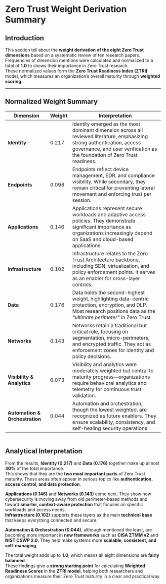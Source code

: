 # Zero Trust Weight Derivation Summary

## Introduction
This section tell about the **weight derivation of the eight Zero Trust dimensions** based on a systematic review of ten research papers.  
Frequencies of dimension mentions were calculated and normalized to a total of **1.0** to shows their importance in Zero Trust research.  
These normalized values form the **Zero Trust Readiness Index (ZTRI)** model, which measures an organization’s overall maturity through **weighted scoring**.

---

## Normalized Weight Summary

| **Dimension** | **Weight** | **Interpretation** |
|----------------|-------------|--------------------|
| **Identity** | 0.217 | Identity emerged as the most dominant dimension across all reviewed literature, emphasizing strong authentication, access governance, and user verification as the foundation of Zero Trust readiness. |
| **Endpoints** | 0.098 | Endpoints reflect device management, EDR, and compliance visibility. While secondary, they remain critical for preventing lateral movement and enforcing trust per session. |
| **Applications** | 0.146 | Applications represent secure workloads and adaptive access policies. They demonstrate significant importance as organizations increasingly depend on SaaS and cloud-based applications. |
| **Infrastructure** | 0.102 | Infrastructure relates to the Zero Trust Architecture backbone, including SDN, virtualization, and policy enforcement points. It serves as an enabler for cross-layer controls. |
| **Data** | 0.176 | Data holds the second-highest weight, highlighting data-centric protection, encryption, and DLP. Most research positions data as the *“ultimate perimeter”* in Zero Trust. |
| **Networks** | 0.143 | Networks retain a traditional but critical role, focusing on segmentation, micro-perimeters, and encrypted traffic. They act as enforcement zones for identity and policy decisions. |
| **Visibility & Analytics** | 0.073 | Visibility and analytics were moderately weighted but central to maturity progress—organizations require behavioral analytics and telemetry for continuous trust validation. |
| **Automation & Orchestration** | 0.044 | Automation and orchestration, though the lowest weighted, are recognized as future enablers. They ensure scalability, consistency, and self-healing security operations. |

---

## Analytical Interpretation
From the results, **Identity (0.217)** and **Data (0.176)** together make up almost **40%** of the total importance.  
This shows that they are the **two most important parts** of Zero Trust maturity. These areas often appear in serious topics like **authentication, access control, and data protection**.

**Applications (0.146)** and **Networks (0.143)** come next. They show how cybersecurity is moving away from old perimeter-based methods and toward **smarter, context-aware protection** that focuses on specific workloads and access needs.  
**Infrastructure (0.102)** supports these layers as the main **technical base** that keeps everything connected and secure.

**Automation & Orchestration (0.044)**, although mentioned the least, are becoming more important in **new frameworks** such as **CISA ZTMM v2** and **NIST CSWP 2.0**. They help make systems more **scalable, consistent, and self-managing**.

The total weight adds up to **1.0**, which means all eight dimensions are **fairly balanced**.  
These findings give a **strong starting point** for calculating **Weighted Readiness Scores** in the **ZTRI model**, helping both researchers and organizations measure their Zero Trust maturity in a clear and practical way.


